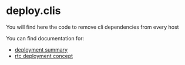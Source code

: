 # deploy.clis
You will find here the code to remove cli dependencies from every host

You can find documentation for:
- [deployment summary](https://github.com/AdaptiveConsulting/ReactiveTraderCloud/blob/master/docs/deployment/readme.md)
- [rtc deployment concept](https://github.com/AdaptiveConsulting/ReactiveTraderCloud/blob/master/docs/deployment/understand-rtc-build-and-deployments.md)
